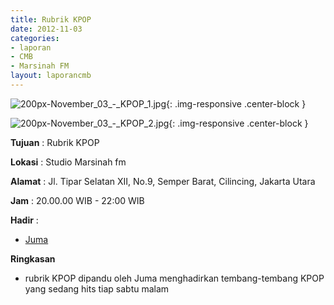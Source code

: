 ```yaml
---
title: Rubrik KPOP
date: 2012-11-03
categories:
- laporan
- CMB
- Marsinah FM
layout: laporancmb
---
```


![200px-November_03_-_KPOP_1.jpg](/uploads/200px-November_03_-_KPOP_1.jpg){: .img-responsive .center-block }

![200px-November_03_-_KPOP_2.jpg](/uploads/200px-November_03_-_KPOP_2.jpg){: .img-responsive .center-block }


**Tujuan** : Rubrik KPOP 

**Lokasi** : Studio Marsinah fm 

**Alamat** : Jl. Tipar Selatan XII, No.9, Semper Barat, Cilincing, Jakarta Utara 

**Jam** : 20.00.00 WIB - 22:00 WIB 

**Hadir** :
* [Juma](http://wiki.ciptamedia.org/wiki/Juma)

**Ringkasan**  
* rubrik KPOP dipandu oleh Juma menghadirkan tembang-tembang KPOP yang sedang hits tiap sabtu malam
